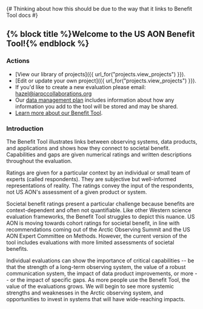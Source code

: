 {# Thinking about how this should be due to the way that it links to Benefit Tool docs #}

## {% block title %}Welcome to the US AON Benefit Tool!{% endblock %}

### Actions

* [View our library of projects]({{ url_for("projects.view_projects") }}).
* [Edit or update your own project]({{ url_for("projects.view_projects") }}).
* If you'd like to create a new evaluation please email: [hazel@iarpccollaborations.org](mailto:hazel@iarpccollaborations.org)
* Our [data management plan](https://docs.google.com/document/d/13DLX3A__M60xMgFbQqk2NMAjZzahn5FZcvB3fWSVRck/edit?usp=sharing)
  includes information about how any information you add to the tool will be stored and may be shared.
* [Learn more about our Benefit Tool](https://usaon.org/evaluation-and-planning/benefit-tool).


### Introduction

The Benefit Tool illustrates links between observing systems, data products, and
applications and shows how they connect to societal benefit.
Capabilities and gaps are given numerical ratings and written descriptions throughout
the evaluation.

Ratings are given for a particular context by an individual or small team of experts
(called respondents).
They are subjective but well-informed representations of reality.
The ratings convey the input of the respondents, not US AON's assessment of a given
product or system.

Societal benefit ratings present a particular challenge because benefits are context-dependent
and often not quantifiable.
Like other Western science evaluation frameworks, the Benefit Tool struggles to depict
this nuance.
US AON is moving towards cohort ratings for societal benefit, in line with
recommendations coming out of the Arctic Observing Summit  and the US AON Expert
Committee on Methods.
However, the current version of the tool includes evaluations with more limited
assessments of societal benefits.

Individual evaluations can show the importance of critical capabilities -- be that the strength
of a long-term observing system, the value of a robust communication system, the impact of
data product improvements, or more -- or the impact of specific gaps.
As more people use the Benefit Tool, the value of the evaluations grows.
We will begin to see more systemic strengths and weaknesses in the Arctic observing
system, and opportunities to invest in systems that will have wide-reaching impacts.
